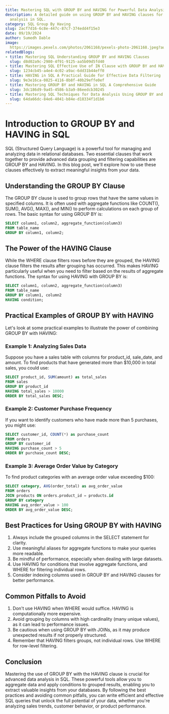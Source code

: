 ```yaml
---
title: Mastering SQL with GROUP BY and HAVING for Powerful Data Analysis
description: A detailed guide on using GROUP BY and HAVING clauses for advanced data
  analysis in SQL.
category: SQL Group By Having
slug: 2acf7d16-6c8e-447c-87c7-374edd4f15e3
date: 09/19/2024
author: Sumedh Dable
image: 
  https://images.pexels.com/photos/2061168/pexels-photo-2061168.jpeg?auto=compress&cs=tinysrgb&w=600
relatedBlogs:
- title: Mastering SQL Understanding GROUP BY and HAVING Clauses
  slug: d8d02a9c-2980-4f91-9125-aa5b09d5fd40
- title: Mastering SQL Effective Use of IN Clause with GROUP BY and HAVING
  slug: 1234cb45-a4e4-4c02-a9ac-6dd31b44eff0
- title: HAVING in SQL A Practical Guide for Effective Data Filtering
  slug: 9e3e16ca-0825-4116-8b8f-40b29effe0ef
- title: Mastering GROUP BY and HAVING in SQL A Comprehensive Guide
  slug: 3dc186d9-9a45-4586-b3a9-86eedcb30245
- title: Mastering SQL Techniques for Data Analysis Using GROUP BY and HAVING Together
  slug: 64da66dc-84e6-4041-b84e-d18334f1d1b6
---
```


# Introduction to GROUP BY and HAVING in SQL

SQL (Structured Query Language) is a powerful tool for managing and analyzing data in relational databases. Two essential clauses that work together to provide advanced data grouping and filtering capabilities are GROUP BY and HAVING. In this blog post, we'll explore how to use these clauses effectively to extract meaningful insights from your data.

## Understanding the GROUP BY Clause

The GROUP BY clause is used to group rows that have the same values in specified columns. It is often used with aggregate functions like COUNT(), SUM(), AVG(), MAX(), and MIN() to perform calculations on each group of rows. The basic syntax for using GROUP BY is:

```sql
SELECT column1, column2, aggregate_function(column3)
FROM table_name
GROUP BY column1, column2;
```

## The Power of the HAVING Clause

While the WHERE clause filters rows before they are grouped, the HAVING clause filters the results after grouping has occurred. This makes HAVING particularly useful when you need to filter based on the results of aggregate functions. The syntax for using HAVING with GROUP BY is:

```sql
SELECT column1, column2, aggregate_function(column3)
FROM table_name
GROUP BY column1, column2
HAVING condition;
```

## Practical Examples of GROUP BY with HAVING

Let's look at some practical examples to illustrate the power of combining GROUP BY with HAVING:

### Example 1: Analyzing Sales Data

Suppose you have a sales table with columns for product_id, sale_date, and amount. To find products that have generated more than $10,000 in total sales, you could use:

```sql
SELECT product_id, SUM(amount) as total_sales
FROM sales
GROUP BY product_id
HAVING total_sales > 10000
ORDER BY total_sales DESC;
```

### Example 2: Customer Purchase Frequency

If you want to identify customers who have made more than 5 purchases, you might use:

```sql
SELECT customer_id, COUNT(*) as purchase_count
FROM orders
GROUP BY customer_id
HAVING purchase_count > 5
ORDER BY purchase_count DESC;
```

### Example 3: Average Order Value by Category

To find product categories with an average order value exceeding $100:

```sql
SELECT category, AVG(order_total) as avg_order_value
FROM orders
JOIN products ON orders.product_id = products.id
GROUP BY category
HAVING avg_order_value > 100
ORDER BY avg_order_value DESC;
```

## Best Practices for Using GROUP BY with HAVING

1. Always include the grouped columns in the SELECT statement for clarity.
2. Use meaningful aliases for aggregate functions to make your queries more readable.
3. Be mindful of performance, especially when dealing with large datasets.
4. Use HAVING for conditions that involve aggregate functions, and WHERE for filtering individual rows.
5. Consider indexing columns used in GROUP BY and HAVING clauses for better performance.

## Common Pitfalls to Avoid

1. Don't use HAVING when WHERE would suffice. HAVING is computationally more expensive.
2. Avoid grouping by columns with high cardinality (many unique values), as it can lead to performance issues.
3. Be cautious when using GROUP BY with JOINs, as it may produce unexpected results if not properly structured.
4. Remember that HAVING filters groups, not individual rows. Use WHERE for row-level filtering.

## Conclusion

Mastering the use of GROUP BY with the HAVING clause is crucial for advanced data analysis in SQL. These powerful tools allow you to aggregate data and apply conditions to grouped results, enabling you to extract valuable insights from your databases. By following the best practices and avoiding common pitfalls, you can write efficient and effective SQL queries that unlock the full potential of your data, whether you're analyzing sales trends, customer behavior, or product performance.